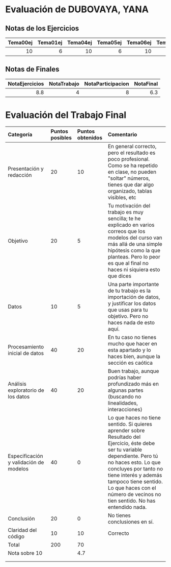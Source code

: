 # Evaluación de DUBOVAYA, YANA

## Notas de los Ejercicios

|   Tema00ej |   Tema01ej |   Tema04ej |   Tema05ej |   Tema06ej |   Tema08ej |
|-----------:|-----------:|-----------:|-----------:|-----------:|-----------:|
|         10 |          6 |         10 |          6 |         10 |          8 |



## Notas de Finales

|   NotaEjercicios |   NotaTrabajo |   NotaParticipacion |   NotaFinal |
|-----------------:|--------------:|--------------------:|------------:|
|              8.8 |             4 |                   8 |         6.3 |



# Evaluación del Trabajo Final

| Categoría                              | Puntos posibles   | Puntos obtenidos   | Comentario                                                                                                                                                                                                                                                                                                 |
|:---------------------------------------|:------------------|:-------------------|:-----------------------------------------------------------------------------------------------------------------------------------------------------------------------------------------------------------------------------------------------------------------------------------------------------------|
| Presentación y redacción               | 20                | 10                 | En general correcto, pero el resultado es poco profesional. Como se ha repetido en clase, no pueden "soltar" números, tienes que dar algo organizado, tablas visibles, etc                                                                                                                                 |
| Objetivo                               | 20                | 5                  | Tu motivación del trabajo es muy sencilla; te he explicado en varios correos que los modelos del curso van más allá de una simple hipótesis como la que planteas. Pero lo peor es que al final no haces ni siquiera esto que dices                                                                         |
| Datos                                  | 10                | 5                  | Una parte importante de tu trabajo es la importación de datos, y justificar los datos que usas para tu objetivo. Pero no haces nada de esto aquí.                                                                                                                                                          |
| Procesamiento inicial de datos         | 40                | 20                 | En tu caso no tienes mucho que hacer en esta apartado y lo haces bien, aunque la sección es caótica                                                                                                                                                                                                        |
| Análisis exploratorio de los datos     | 40                | 20                 | Buen trabajo, aunque podrías haber profundizado más en algunas partes (buscando no linealidades, interacciones)                                                                                                                                                                                            |
| Especificación y validación de modelos | 40                | 0                  | Lo que haces no tiene sentido. Si quieres aprender sobre  Resultado del Ejercicio, éste debe ser tu variable dependiente. Pero tú no haces esto. Lo que concluyes por tanto no tiene interés y además tampoco tiene sentido. Lo que haces con el número de vecinos no tien sentido. No has entendido nada. |
| Conclusión                             | 20                | 0                  | No tienes conclusiones en sí.                                                                                                                                                                                                                                                                              |
| Claridad del código                    | 10                | 10                 | Correcto                                                                                                                                                                                                                                                                                                   |
| Total                                  | 200               | 70                 |                                                                                                                                                                                                                                                                                                            |
| Nota sobre 10                          |                   | 4.7                |                                                                                                                                                                                                                                                                                                            |
|                                        |                   |                    |                                                                                                                                                                                                                                                                                                            |
|                                        |                   |                    |                                                                                                                                                                                                                                                                                                            |

